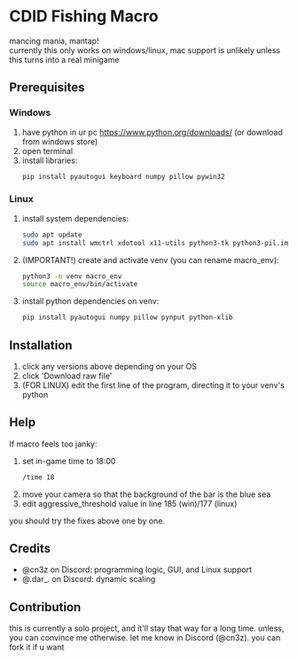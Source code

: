 # CDID Fishing Macro
mancing mania, mantap!<br/>
currently this only works on windows/linux, mac support is unlikely unless this turns into a real minigame

## Prerequisites
### Windows
1. have python in ur pc https://www.python.org/downloads/ (or download from windows store)
2. open terminal
3. install libraries:
   ```bash
   pip install pyautogui keyboard numpy pillow pywin32
### Linux
1. install system dependencies:
   ```bash
   sudo apt update
   sudo apt install wmctrl xdotool x11-utils python3-tk python3-pil.imagetk
2. (IMPORTANT!) create and activate venv (you can rename macro_env):
   ```bash
   python3 -m venv macro_env
   source macro_env/bin/activate
3. install python dependencies on venv:
   ```bash
   pip install pyautogui numpy pillow pynput python-xlib

## Installation
1. click any versions above depending on your OS
2. click 'Download raw file'
3. (FOR LINUX) edit the first line of the program, directing it to your venv's python

## Help
If macro feels too janky:<br/>
1. set in-game time to 18:00
   ```bash
   /time 18
2. move your camera so that the background of the bar is the blue sea
3. edit aggressive_threshold value in line 185 (win)/177 (linux)

you should try the fixes above one by one.

## Credits
- @cn3z on Discord: programming logic, GUI, and Linux support<br/>
- @.dar_. on Discord: dynamic scaling
   
## Contribution
this is currently a solo project, and it'll stay that way for a long time. unless, you can convince me otherwise. let me know in Discord (@cn3z). you can fork it if u want
